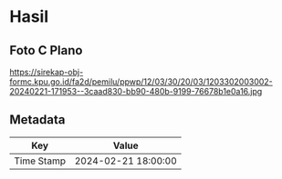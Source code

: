 # Hasil

## Foto C Plano

https://sirekap-obj-formc.kpu.go.id/fa2d/pemilu/ppwp/12/03/30/20/03/1203302003002-20240221-171953--3caad830-bb90-480b-9199-76678b1e0a16.jpg


## Metadata

| Key        | Value               |
| ---------- | ------------------- |
| Time Stamp | 2024-02-21 18:00:00 |



